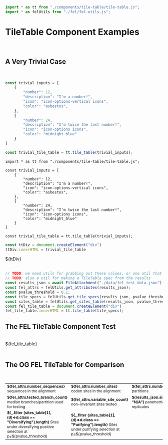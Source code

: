 ```js
import * as tt from "./components/tile-table/tile-table.js";
import * as felUtils from "./fel/fel-utils.js";
```

# TileTable Component Examples

</br>

## A Very Trivial Case

</br>

```js
const trivial_inputs = [
    {
        "number": 12,
        "description": "I'm a number!",
        "icon": "icon-options-vertical icons",
        "color": "asbestos",
    },
    {
        "number": 24,
        "description": "I'm twice the last number!",
        "icon": "icon-options icons",
        "color": "midnight_blue"
    }
]

const trivial_tile_table = tt.tile_table(trivial_inputs);
```

```
import * as tt from "./components/tile-table/tile-table.js";

const trivial_inputs = [
    {
        "number": 12,
        "description": "I'm a number!",
        "icon": "icon-options-vertical icons",
        "color": "asbestos",
    },
    {
        "number": 24,
        "description": "I'm twice the last number!",
        "icon": "icon-options icons",
        "color": "midnight_blue"
    }
]

const trivial_tile_table = tt.tile_table(trivial_inputs);
```

```js
const ttDiv = document.createElement("div")
ttDiv.innerHTML = trivial_tile_table
```

<div>${ttDiv}</div>
</br>

```js
// TODO: we need utils for grabbing out these values, or one util that returns an object w these props
// TODO: also a util for making a TileTable spec from the results
const results_json = await FileAttachment("./data/fel_test_data.json").json();
const fel_attrs = felUtils.get_attributes(results_json);
const pvalue_threshold = 0.1;
const tile_specs = felUtils.get_tile_specs(results_json, pvalue_threshold);
const sites_table = felUtils.get_sites_table(results_json, pvalue_threshold);
const fel_tile_table = document.createElement("div")
fel_tile_table.innerHTML = tt.tile_table(tile_specs);
```

## The FEL TileTable Component Test

</br>
<div>${fel_tile_table}</div>
</br>


## The OG FEL TileTable for Comparison

</br>

<table style = 'font-size: 12px; width: 100%;'>
<tr>
<td style = 'width: 33%;'>
  <div class="stati asbestos left ">
  <i class="icon-options-vertical icons"></i>
  <div>
  <b>${fel_attrs.number_sequences}</b>
  <span>sequences in the alignment</span>
  </div> 
  </div>
</td>
<td>
  <div class="stati asbestos left ">
  <i class="icon-options icons"></i>
  <div>
  <b>${fel_attrs.number_sites}</b>
  <span>codon sites in the alignment</span>
  </div> 
  </div>
</td>
<td>
  <div class="stati asbestos left ">
  <i class="icon-arrow-up icons"></i>
  <div>
  <b>${fel_attrs.number_partitions}</b>
  <span>partitions</span>
  </div> 
  </div>
</td>
</tr>
<tr>
<td>
  <div class="stati asbestos left ">
  <i class="icon-share icons"></i>
  <div>
  <b>${fel_attrs.tested_branch_count}</b>
  <span>median branches/partition used for testing</span>
  </div> 
  </div>
</td>
<td style = 'width: 33%;'>
  <div class="stati asbestos left ">
  <i class="icon-check icons"></i>
  <div>
  <b>${fel_attrs.variable_site_count}</b>
  <span>non-invariant sites tested</span>
  </div> 
  </div>
</td>
<td style = 'width: 33%;'>
  <div class="stati asbestos left ">
  <i class="icon-layers icons"></i>
  <div>
  <b>${results_json.simulated || "N/A"}</b>
  <span>parametric bootstrap replicates</span>
  </div> 
  </div>
</td>
</tr>
<tr>
<td style = 'width: 33%;'>
  <div class="stati midnight_blue left ">
  <i class="icon-plus icons"></i>
  <div>
  <b>${_.filter (sites_table[1], (d)=>d.class == "Diversifying").length}</b>
  <span>Sites under diversifying positive selection at p≤${pvalue_threshold}</span>
  </div> 
  </div>
</td>
<td style = 'width: 33%;'>
  <div class="stati  midnight_blue left ">
  <i class="icon-minus icons"></i>
  <div>
  <b>${_.filter (sites_table[1], (d)=>d.class == "Purifying").length}</b>
  <span>Sites under purifying selection at p≤${pvalue_threshold}</span>
  </div> 
  </div>
</td>
</tr>
</table>